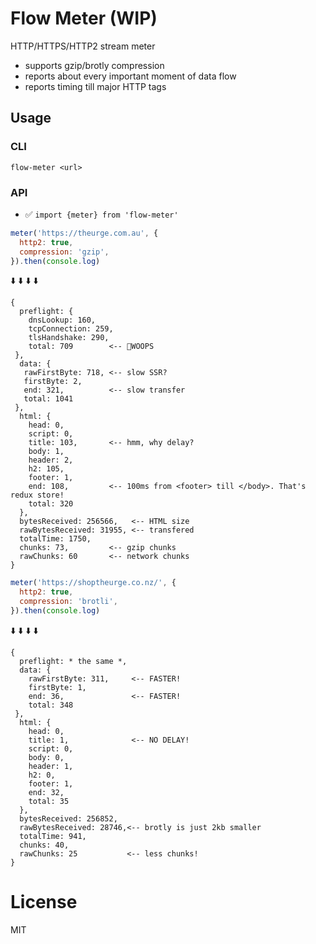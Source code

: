 Flow Meter (WIP)
===

HTTP/HTTPS/HTTP2 stream meter

- supports gzip/brotly compression
- reports about every important moment of data flow
- reports timing till major HTTP tags

## Usage

### CLI

`flow-meter <url>`

### API

- ✅ `import {meter} from 'flow-meter'`

```js
meter('https://theurge.com.au', {
  http2: true,
  compression: 'gzip',
}).then(console.log)
```

⬇️ ⬇️ ⬇️ ⬇️

```text
{
  preflight: { 
    dnsLookup: 160, 
    tcpConnection: 259,
    tlsHandshake: 290,
    total: 709        <-- 💩WOOPS
 },
  data: { 
   rawFirstByte: 718, <-- slow SSR?
   firstByte: 2,
   end: 321,          <-- slow transfer
   total: 1041
 },
  html: {
    head: 0,
    script: 0,
    title: 103,       <-- hmm, why delay?
    body: 1,
    header: 2,
    h2: 105,
    footer: 1,
    end: 108,         <-- 100ms from <footer> till </body>. That's redux store!
    total: 320
  },
  bytesReceived: 256566,   <-- HTML size
  rawBytesReceived: 31955, <-- transfered
  totalTime: 1750,
  chunks: 73,         <-- gzip chunks
  rawChunks: 60       <-- network chunks
}
```

```js
meter('https://shoptheurge.co.nz/', {
  http2: true,
  compression: 'brotli',
}).then(console.log)
```

⬇️ ⬇️ ⬇️ ⬇️

```text
{
  preflight: * the same *,
  data: { 
    rawFirstByte: 311,     <-- FASTER!
    firstByte: 1,
    end: 36,               <-- FASTER!
    total: 348
 },
  html: {
    head: 0,
    title: 1,              <-- NO DELAY!
    script: 0,
    body: 0,
    header: 1,
    h2: 0,
    footer: 1,
    end: 32,
    total: 35
  },
  bytesReceived: 256852,
  rawBytesReceived: 28746,<-- brotly is just 2kb smaller
  totalTime: 941,
  chunks: 40,
  rawChunks: 25           <-- less chunks!
}
```

# License

MIT